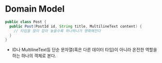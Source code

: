 # Domain Model

```java
public class Post {
  public Post(PostId id, String title, MultilineText content) {
    // 타입을 많이 잡아 놓을수록 하나하나가 명확해진다
  }
}
```

* ID나 MultilineText등 단순 문자열(혹은 다른 데이터 타입)이 아니라 온전한 역할을 하는 하나의 객체로 본다.
